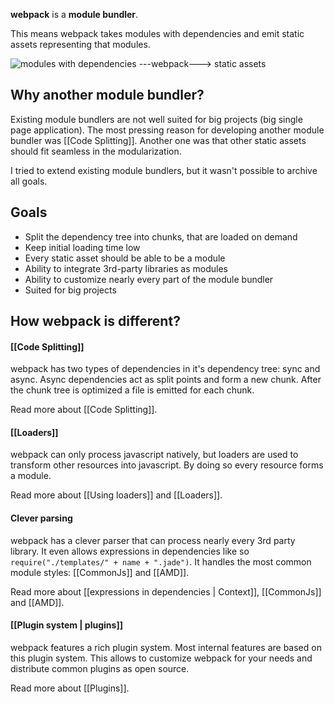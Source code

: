 **webpack** is a **module bundler**.

This means webpack takes modules with dependencies and emit static assets representing that modules.

![modules with dependencies ---webpack---> static assets](http://webpack.github.io/assets/what-is-webpack.png)

## Why another module bundler?

Existing module bundlers are not well suited for big projects (big single page application). The most pressing reason for developing another module bundler was [[Code Splitting]]. Another one was that other static assets should fit seamless in the modularization.

I tried to extend existing module bundlers, but it wasn't possible to archive all goals.

## Goals

* Split the dependency tree into chunks, that are loaded on demand
* Keep initial loading time low
* Every static asset should be able to be a module
* Ability to integrate 3rd-party libraries as modules
* Ability to customize nearly every part of the module bundler
* Suited for big projects

## How webpack is different?

#### [[Code Splitting]]

webpack has two types of dependencies in it's dependency tree: sync and async. Async dependencies act as split points and form a new chunk. After the chunk tree is optimized a file is emitted for each chunk.

Read more about [[Code Splitting]].

#### [[Loaders]]

webpack can only process javascript natively, but loaders are used to transform other resources into javascript. By doing so every resource forms a module.

Read more about [[Using loaders]] and [[Loaders]].

#### Clever parsing

webpack has a clever parser that can process nearly every 3rd party library. It even allows expressions in dependencies like so `require("./templates/" + name + ".jade")`. It handles the most common module styles: [[CommonJs]] and [[AMD]].

Read more about [[expressions in dependencies | Context]], [[CommonJs]] and [[AMD]].

#### [[Plugin system | plugins]]

webpack features a rich plugin system. Most internal features are based on this plugin system. This allows to customize webpack for your needs and distribute common plugins as open source.

Read more about [[Plugins]].